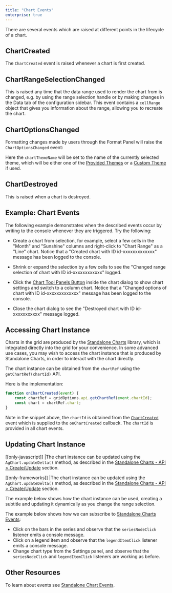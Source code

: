 ```yaml
---
title: "Chart Events"
enterprise: true
---
```


There are several events which are raised at different points in the lifecycle of a chart.

## ChartCreated

The `ChartCreated` event is raised whenever a chart is first created.

<interface-documentation interfaceName='ChartCreated' ></interface-documentation>

## ChartRangeSelectionChanged

This is raised any time that the data range used to render the chart from is changed, e.g. by using the range selection handle or by making changes in the Data tab of the configuration sidebar. This event contains a `cellRange` object that gives you information about the range, allowing you to recreate the chart.

<interface-documentation interfaceName='ChartRangeSelectionChanged' ></interface-documentation>

## ChartOptionsChanged

Formatting changes made by users through the Format Panel will raise the `ChartOptionsChanged` event:

<interface-documentation interfaceName='ChartOptionsChanged' ></interface-documentation>


Here the `chartThemeName` will be set to the name of the currently selected theme, which will be either
one of the [Provided Themes](/integrated-charts-customisation/#provided-themes) or
a [Custom Theme](/integrated-charts-customisation/#custom-chart-themes) if used.

## ChartDestroyed

This is raised when a chart is destroyed.

<interface-documentation interfaceName='ChartDestroyed' ></interface-documentation>

## Example: Chart Events

The following example demonstrates when the described events occur by writing to the console whenever they are triggered. Try the following:

- Create a chart from selection, for example, select a few cells in the "Month" and "Sunshine" columns and right-click to "Chart Range" as a "Line" chart. Notice that a "Created chart with ID id-xxxxxxxxxxxxx" message has been logged to the console.

- Shrink or expand the selection by a few cells to see the "Changed range selection of chart with ID id-xxxxxxxxxxxx" logged.

- Click the [Chart Tool Panels Button](/integrated-charts-chart-tool-panels) inside the chart dialog to show chart settings and switch to a column chart. Notice that a "Changed options of chart with ID id-xxxxxxxxxxxxx" message has been logged to the console.

- Close the chart dialog to see the "Destroyed chart with ID id-xxxxxxxxxxx" message logged.

<grid-example title='Events' name='events' type='generated' options='{ "enterprise": true, "modules": ["clientside", "menu", "charts"] }'></grid-example>

## Accessing Chart Instance

Charts in the grid are produced by the [Standalone Charts](/charts-overview/) library, which is integrated
directly into the grid for your convenience. In some advanced use cases, you may wish to access the chart
instance that is produced by Standalone Charts, in order to interact with the chart directly.

The chart instance can be obtained from the `chartRef` using the `getChartRef(chartId)` API.

<api-documentation source='grid-api/api.json' section='charts' names='["getChartRef"]'></api-documentation>

Here is the implementation:

```js
function onChartCreated(event) {
    const chartRef = gridOptions.api.getChartRef(event.chartId);
    const chart = chartRef.chart;
}
```
Note in the snippet above, the `chartId` is obtained from the [`ChartCreated`](#chartcreated) event which is supplied to the `onChartCreated` callback. The `chartId` is provided in all chart events.

## Updating Chart Instance

[[only-javascript]]
|The chart instance can be updated using the `AgChart.updateDelta()` method, as described in the [Standalone Charts - API > Create/Update](/charts-api-create-update/#delta-options-update) section.

[[only-frameworks]]
|The chart instance can be updated using the `AgChart.updateDelta()` method, as described in the [Standalone Charts - API > Create/Update](/charts-api-create-update/#delta-options-update-1) section.

The example below shows how the chart instance can be used, creating a subtitle and updating
it dynamically as you change the range selection.

<grid-example title='Accessing & Updating Chart Instance' name='accessing-chart-instance' type='generated' options='{ "enterprise": true, "modules": ["clientside", "menu", "charts"], "enableChartApi": true }'></grid-example>

The example below shows how we can subscribe to [Standalone Charts Events](/charts-events/):

- Click on the bars in the series and observe that the `seriesNodeClick` listener emits a console message.
- Click on a legend item and observe that the `legendItemClick` listener emits a console message.
- Change chart type from the Settings panel, and observe that the `seriesNodeClick` and `legendItemClick`
  listeners are working as before.

<grid-example title='Subscribing to Standalone Charts Events' name='standalone-events' type='generated' options='{ "enterprise": true, "modules": ["clientside", "menu", "charts"], "enableChartApi": true }'></grid-example>

## Other Resources

To learn about events see [Standalone Chart Events](/charts-events/).
